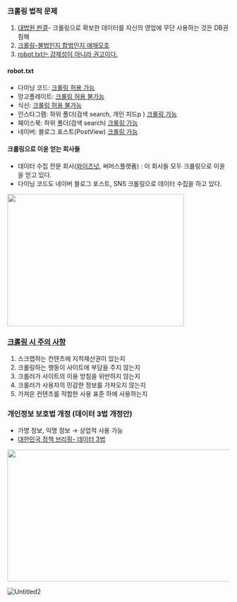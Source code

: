 ### 크롤링 법적 문제
   1. [대법원 판결](http://news.bizwatch.co.kr/article/mobile/2017/09/27/0023)- 크롤링으로 확보한 데이터를 자신의 영업에 무단 사용하는 것은 DB권 침해
   2. [크롤링-불법인지 합법인지 애매모호](https://biz.chosun.com/site/data/html_dir/2020/09/23/2020092300325.html)
   3. [robot.txt는 강제성이 아니라 권고이다.](https://imcreator.tistory.com/102)

#### robot.txt 
- 다이닝 코드: [크롤링 허용 가능](https://www.diningcode.com/robots.txt)
- 망고플레이트: [크롤링 허용 불가능](https://www.mangoplate.com/robots.txt)
- 식신: [크롤링 허용 불가능](https://www.siksinhot.com/robots.txt)
- 인스타그램: 하위 폴더(검색 search, 개인 피드p ) [크롤링 가능](https://www.instagram.com/robots.txt)
- 페이스북: 하위 폴더(검색 search) [크롤링 가능](https://www.facebook.com/robots.txt)
- 네이버:  블로그 포스트(PostView) [크롤링 가능](https://m.blog.naver.com/robots.txt)

#### 크롤링으로 이윤 얻는 회사들
- 데이터 수집 전문 회사([와이즈넛](https://www.wisenut.com/sub/service/analysis.php), 써머스플랫폼) : 이 회사들 모두 크롤링으로 이윤을 얻고 있다.
- 다이닝 코드도 네이버 블로그 포스트, SNS 크롤링으로 데이터 수집을 하고 있다.
 <img src="https://user-images.githubusercontent.com/90318043/158113396-9f7d5af7-7026-4bff-a312-89e65bc764f8.png" width="400" height="300"/>
 

### [크롤링 시 주의 사항](https://nunucompany.tistory.com/17)
1. 스크랩하는 컨텐츠에 지적재산권이 있는지
2. 크롤링하는 행동이 사이트에 부담을 주지 않는지
3. 크롤러가 사이트의 이용 방침을 위반하지 않는지
4. 크롤러가 사용자의 민감한 정보를 가져오지 않는지
5. 가져온 컨텐츠를 적합한 사용 표준 하에 사용하는지

### 개인정보 보호법 개정 (데이터 3법 개정안)
- 가명 정보, 익명 정보 → 상업적 사용 가능
- [대한민국 정책 브리핑- 데이터 3법](https://www.korea.kr/special/policyCurationView.do?newsId=148867915)
 <img src="https://user-images.githubusercontent.com/90318043/158116375-eb62dfe4-367a-4338-aa65-d476cde62d17.png" width="800" height="300"/>
 
![Untitled2](https://user-images.githubusercontent.com/90318043/158116382-fa9f372b-cad3-44d4-ad89-ce080a5bf6cb.png)

